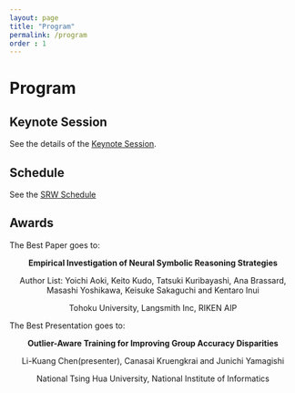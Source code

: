 ```yaml
---
layout: page
title: "Program"
permalink: /program
order : 1
---
```

<style>
.abs_input, .abs_input:hover {
    display: inline-block;
    width: 35px;
    height: 20px;
    background: #29ABE0;
    text-align: center;
    text-decoration: none;
    font-size: 10px;
    font-weight: bold;
    border-radius: 5px;
    color: white;
    font-weight: bold;
    line-height: 20px;
}
.pdf_input, .pdf_input:hover {
    display: inline-block;
    width: 35px;
    height: 20px;
    background: #2471A3;
    text-align: center;
    text-decoration: none;
    font-size: 10px;
    font-weight: bold;
    border-radius: 5px;
    color: white;
    font-weight: bold;
    line-height: 20px;
}
.video_input, .video_input:hover {
    display: inline-block;
    width: 45px;
    height: 20px;
    background: #1ABC9C;
    text-align: center;
    text-decoration: none;
    font-size: 10px;
    font-weight: bold;
    border-radius: 5px;
    color: white;
    font-weight: bold;
    line-height: 20px;
}
</style>

<!--<div style="float:right; width:33%;">
  <img src="/assets/poster.png" style="float:right; width:100%;"/>
</div>-->

<h1> Program </h1>

<h2> Keynote Session</h2>
See the details of the <a href="/program/keynote">Keynote Session</a>. 

<h2>Schedule</h2>
See the <a href="/program/schedule">SRW Schedule</a>

<h2> Awards </h2>

The Best Paper goes to:

<p align="center"> <b>Empirical Investigation of Neural Symbolic Reasoning Strategies</b> </p>

<p align="center"> Author List: Yoichi Aoki, Keito Kudo, Tatsuki Kuribayashi, Ana Brassard, Masashi Yoshikawa, Keisuke Sakaguchi and Kentaro Inui </p>

<p align="center"> Tohoku University, Langsmith Inc, RIKEN AIP </p>


The Best Presentation goes to: 

<p align="center"> <b>Outlier-Aware Training for Improving Group Accuracy Disparities</b> </p>

 <p align="center"> Li-Kuang Chen(presenter), Canasai Kruengkrai and Junichi Yamagishi </p>

<p align="center"> National Tsing Hua University, National Institute of Informatics </p>


